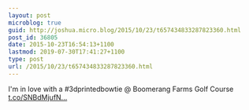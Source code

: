 ```yaml
---
layout: post
microblog: true
guid: http://joshua.micro.blog/2015/10/23/t657434833287823360.html
post_id: 36805
date: 2015-10-23T16:54:13+1100
lastmod: 2019-07-30T17:41:27+1100
type: post
url: /2015/10/23/t657434833287823360.html
---
```

I'm in love with a #3dprintedbowtie @ Boomerang Farms Golf Course [t.co/SNBdMjufN...](https://t.co/SNBdMjufN2)
